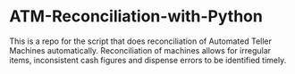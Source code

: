 # ATM-Reconciliation-with-Python
This is a repo for the script that does reconciliation of Automated Teller Machines automatically. Reconciliation of machines allows for irregular items, inconsistent cash figures and dispense errors to be identified timely.
